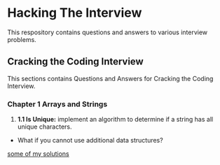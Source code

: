 # Hacking The Interview

This respository contains questions and answers to various interview problems.

## Cracking the Coding Interview

This sections contains Questions and Answers for Cracking the Coding Interview.

### Chapter 1 Arrays and Strings

1. <b>1.1 Is Unique:</b> implement an algorithm to determine if a string has all unique characters.
  * What if you cannot use additional data structures?

[some of my solutions](./Chapter-1/1.1-Answers/Question1.java)